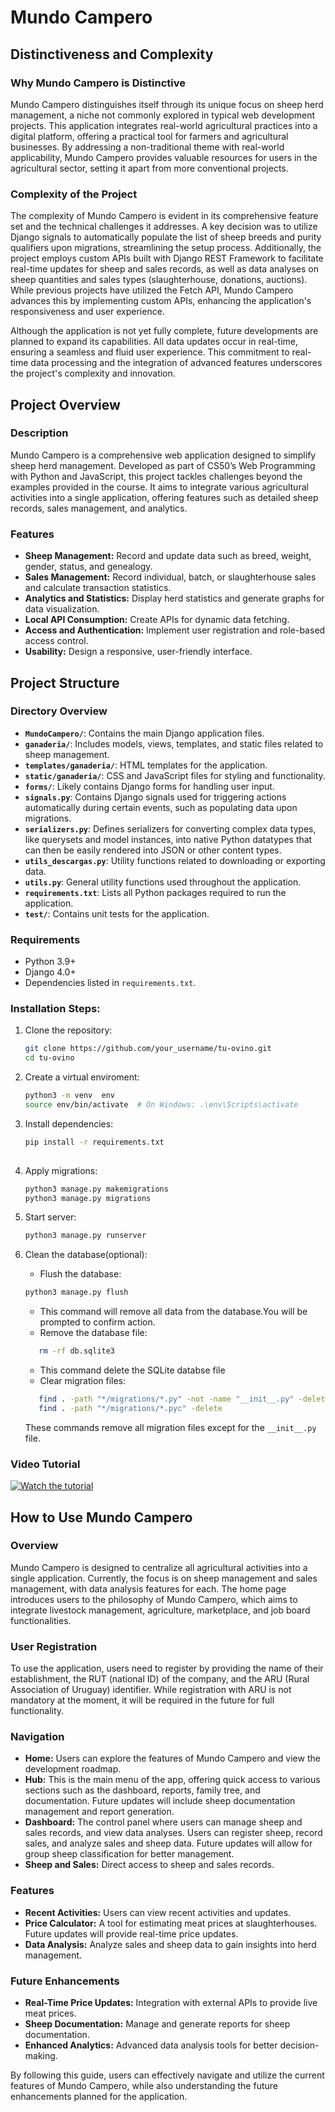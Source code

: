 # Mundo Campero

## Distinctiveness and Complexity

### Why Mundo Campero is Distinctive

Mundo Campero distinguishes itself through its unique focus on sheep herd management, a niche not commonly explored in typical web development projects. This application integrates real-world agricultural practices into a digital platform, offering a practical tool for farmers and agricultural businesses. By addressing a non-traditional theme with real-world applicability, Mundo Campero provides valuable resources for users in the agricultural sector, setting it apart from more conventional projects.

### Complexity of the Project

The complexity of Mundo Campero is evident in its comprehensive feature set and the technical challenges it addresses. A key decision was to utilize Django signals to automatically populate the list of sheep breeds and purity qualifiers upon migrations, streamlining the setup process. Additionally, the project employs custom APIs built with Django REST Framework to facilitate real-time updates for sheep and sales records, as well as data analyses on sheep quantities and sales types (slaughterhouse, donations, auctions). While previous projects have utilized the Fetch API, Mundo Campero advances this by implementing custom APIs, enhancing the application's responsiveness and user experience.

Although the application is not yet fully complete, future developments are planned to expand its capabilities. All data updates occur in real-time, ensuring a seamless and fluid user experience. This commitment to real-time data processing and the integration of advanced features underscores the project's complexity and innovation.

## Project Overview

### Description

Mundo Campero is a comprehensive web application designed to simplify sheep herd management. Developed as part of CS50’s Web Programming with Python and JavaScript, this project tackles challenges beyond the examples provided in the course. It aims to integrate various agricultural activities into a single application, offering features such as detailed sheep records, sales management, and analytics.

### Features

- **Sheep Management:** Record and update data such as breed, weight, gender, status, and genealogy.
- **Sales Management:** Record individual, batch, or slaughterhouse sales and calculate transaction statistics.
- **Analytics and Statistics:** Display herd statistics and generate graphs for data visualization.
- **Local API Consumption:** Create APIs for dynamic data fetching.
- **Access and Authentication:** Implement user registration and role-based access control.
- **Usability:** Design a responsive, user-friendly interface.

## Project Structure

### Directory Overview

- **`MundoCampero/`**: Contains the main Django application files.
- **`ganaderia/`**: Includes models, views, templates, and static files related to sheep management.
- **`templates/ganaderia/`**: HTML templates for the application.
- **`static/ganaderia/`**: CSS and JavaScript files for styling and functionality.
- **`forms/`**: Likely contains Django forms for handling user input.
- **`signals.py`**: Contains Django signals used for triggering actions automatically during certain events, such as populating data upon migrations.
- **`serializers.py`**: Defines serializers for converting complex data types, like querysets and model instances, into native Python datatypes that can then be easily rendered into JSON or other content types.
- **`utils_descargas.py`**: Utility functions related to downloading or exporting data.
- **`utils.py`**: General utility functions used throughout the application.
- **`requirements.txt`**: Lists all Python packages required to run the application.
- **`test/`**: Contains unit tests for the application.

### Requirements

- Python 3.9+
- Django 4.0+
- Dependencies listed in `requirements.txt`.

### Installation Steps:
1. Clone the repository:  
   ```bash
   git clone https://github.com/your_username/tu-ovino.git
   cd tu-ovino
2. Create a virtual enviroment:

    ```bash
    python3 -m venv  env
    source env/bin/activate  # On Windows: .\env\Scripts\activate

3. Install dependencies:
    ```bash
    pip install -r requirements.txt
  
4. Apply migrations:
   ```bash
   python3 manage.py makemigrations
   python3 manage.py migrations

5. Start server:
    ```bash
    python3 manage.py runserver

6. Clean the database(optional):
   * Flush the database:
   ```bash
   python3 manage.py flush
   ```
   * This command will remove all data from the database.You will be prompted to confirm action.
   * Remove the database file:
   ```bash
      rm -rf db.sqlite3
   ```
   * This command delete the SQLite databse file
   * Clear migration files:
   ```bash
      find . -path "*/migrations/*.py" -not -name "__init__.py" -delete
      find . -path "*/migrations/*.pyc" -delete
   ```
   These commands remove all migration files except for the `__init__.py` file.

### Video Tutorial
[![Watch the tutorial](https://img.youtube.com/vi/u8muzUppjRw/0.jpg)](https://youtu.be/u8muzUppjRw?t=0)



## How to Use Mundo Campero

### Overview

Mundo Campero is designed to centralize all agricultural activities into a single application. Currently, the focus is on sheep management and sales management, with data analysis features for each. The home page introduces users to the philosophy of Mundo Campero, which aims to integrate livestock management, agriculture, marketplace, and job board functionalities.

### User Registration

To use the application, users need to register by providing the name of their establishment, the RUT (national ID) of the company, and the ARU (Rural Association of Uruguay) identifier. While registration with ARU is not mandatory at the moment, it will be required in the future for full functionality.

### Navigation

- **Home:** Users can explore the features of Mundo Campero and view the development roadmap.
- **Hub:** This is the main menu of the app, offering quick access to various sections such as the dashboard, reports, family tree, and documentation. Future updates will include sheep documentation management and report generation.
- **Dashboard:** The control panel where users can manage sheep and sales records, and view data analyses. Users can register sheep, record sales, and analyze sales and sheep data. Future updates will allow for group sheep classification for better management.
- **Sheep and Sales:** Direct access to sheep and sales records.

### Features

- **Recent Activities:** Users can view recent activities and updates.
- **Price Calculator:** A tool for estimating meat prices at slaughterhouses. Future updates will provide real-time price updates.
- **Data Analysis:** Analyze sales and sheep data to gain insights into herd management.

### Future Enhancements

- **Real-Time Price Updates:** Integration with external APIs to provide live meat prices.
- **Sheep Documentation:** Manage and generate reports for sheep documentation.
- **Enhanced Analytics:** Advanced data analysis tools for better decision-making.

By following this guide, users can effectively navigate and utilize the current features of Mundo Campero, while also understanding the future enhancements planned for the application.
